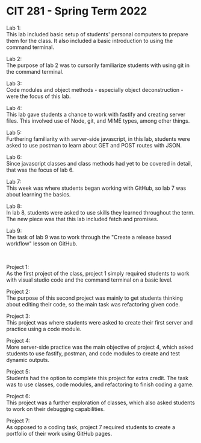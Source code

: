# CIT 281 - Spring Term 2022<br>

Lab 1:<br>
This lab included basic setup of students' personal computers to prepare them for the class. It also included a basic introduction to using the command terminal.

Lab 2:<br>
The purpose of lab 2 was to cursorily familiarize students with using git in the command terminal.

Lab 3:<br>
Code modules and object methods - especially object deconstruction - were the focus of this lab.

Lab 4:<br> 
This lab gave students a chance to work with fastify and creating server files. This involved use of Node, git, and MIME types, among other things.

Lab 5:<br> 
Furthering familiarity with server-side javascript, in this lab, students were asked to use postman to learn about GET and POST routes with JSON.

Lab 6:<br> 
Since javascript classes and class methods had yet to be covered in detail, that was the focus of lab 6.

Lab 7:<br> 
This week was where students began working with GitHub, so lab 7 was about learning the basics.

Lab 8:<br> 
In lab 8, students were asked to use skills they learned throughout the term. The new piece was that this lab included fetch and promises.

Lab 9:<br> 
The task of lab 9 was to work through the "Create a release based workflow" lesson on GitHub.
<br>

<br>

Project 1:<br> 
As the first project of the class, project 1 simply required students to work with visual studio code and the command terminal on a basic level.

Project 2:<br> 
The purpose of this second project was mainly to get students thinking about editing their code, so the main task was refactoring given code.

Project 3:<br> 
This project was where students were asked to create their first server and practice using a code module.

Project 4:<br> 
More server-side practice was the main objective of project 4, which asked students to use fastify, postman, and code modules to create and test dynamic outputs.

Project 5:<br> 
Students had the option to complete this project for extra credit. The task was to use classes, code modules, and refactoring to finish coding a game.

Project 6:<br> 
This project was a further exploration of classes, which also asked students to work on their debugging capabilities.

Project 7:<br> 
As opposed to a coding task, project 7 required students to create a portfolio of their work using GitHub pages.
